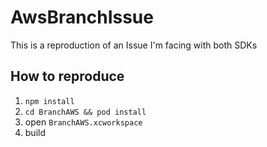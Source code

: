 # AwsBranchIssue
This is a reproduction of an Issue I'm facing with both SDKs

## How to reproduce
1. `npm install`
2. `cd BranchAWS && pod install`
3. open `BranchAWS.xcworkspace`
4. build

